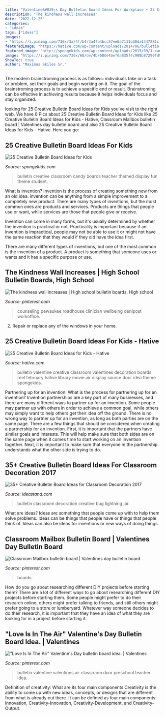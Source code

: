 ```yaml
---
title: "Valentine&#039;s Day Bulletin Board Ideas For Workplace ~ 25 Creative Bulletin Board Ideas For Kids"
description: "The kindness wall increases"
date: "2022-12-25"
categories:
- "ideas"
tags: ["ideas"]
images:
- "https://i.pinimg.com/736x/3a/4f/b4/3a4fb4bcc57ee6a7111b30da1347281c.jpg"
featuredImage: "https://hative.com/wp-content/uploads/2014/06/bulletin-board-ideas/24-valentine-bulletin-board.jpg"
featured_image: "http://spongekids.com/wp-content/uploads/2015/09/1-candy-themed-bulletin-board.jpg"
image: "https://i.pinimg.com/736x/68/de/4b/68de4bef6a835f4c908b87290fd96e66.jpg"
ShowToc: true
author: "Maximus Skiles Sr."
---
```



The modern brainstroming process is as follows: individuals take on a task or problem, set their goals and begin working on it. The goal of the brainstroming process is to achieve a specific end or result. Brainstroming can be effective in achieving results because it helps individuals focus and stay organized.

	

		
looking for 25 Creative Bulletin Board Ideas for Kids you've visit to the right web. We have 6 Pics about 25 Creative Bulletin Board Ideas for Kids like 25 Creative Bulletin Board Ideas for Kids - Hative, Classroom Mailbox bulletin board | Valentines day bulletin board and also 25 Creative Bulletin Board Ideas for Kids - Hative. Here you go:
		
    
## 25 Creative Bulletin Board Ideas For Kids

<img loading=lazy src="http://spongekids.com/wp-content/uploads/2015/09/1-candy-themed-bulletin-board.jpg" onerror="this.onerror=null;this.src='https://tse4.mm.bing.net/th?id=OIP.LTxokux8TIDi1t3sR5_HtwHaMT&amp;pid=15.1';" alt="25 Creative Bulletin Board Ideas for Kids">

_Source: spongekids.com_

>bulletin creative classroom candy boards teacher themed display fun theme student. 

	

What is invention?
Invention is the process of creating something new from an old idea. Invention can be anything from a simple improvement to a completely new product. 
There are many types of inventions, but the most common ones are products and services. Products are things that people use or want, while services are those that people give or receive. 

Invention can come in many forms, but it's usually determined by whether the invention is practical or not. Practicality is important because if an invention is impractical, people may not be able to use it or might not have the same reaction that they would if they did have the idea first. 

There are many different types of inventions, but one of the most common is the invention of a product. A product is something that someone uses or wants and it has a specific purpose or use.

    
## The Kindness Wall Increases | High School Bulletin Boards, High School

<img loading=lazy src="https://i.pinimg.com/736x/56/5d/0c/565d0c010a75b0e6ccdcbcff1d2f71e5.jpg" onerror="this.onerror=null;this.src='https://tse4.mm.bing.net/th?id=OIP.WTMkmGPi8Q2nGtiMRcdZSAHaJ4&amp;pid=15.1';" alt="The kindness wall increases | High school bulletin boards, High school">

_Source: pinterest.com_

>counseling pewaukee roadhouse clinician wellbeing denipost workoffice. 

	

2. Repair or replace any of the windows in your home.

    
## 25 Creative Bulletin Board Ideas For Kids - Hative

<img loading=lazy src="https://hative.com/wp-content/uploads/2014/06/bulletin-board-ideas/24-valentine-bulletin-board.jpg" onerror="this.onerror=null;this.src='https://tse4.mm.bing.net/th?id=OIP.TwYNcE3e_PDea9T5K4gRGgHaFj&amp;pid=15.1';" alt="25 Creative Bulletin Board Ideas for Kids - Hative">

_Source: hative.com_

>bulletin valentine creative classroom valentines decoration boards reel february hative library movie air display source door idea theme spongekids. 

	

Partnering up for an invention: What is the process for partnering up for an invention?
Invention partnerships are a key part of many businesses, and there are many different ways to partner up for an invention. Some people may partner up with others in order to achieve a common goal, while others may simply want to help others get their idea off the ground. There is no wrong way to partner up for an invention, as long as both parties are on the same page.
There are a few things that should be considered when creating a partnership for an invention. First, it is important that the partners have similar goals and interests. This will help make sure that both sides are on the same page when it comes time to start working on an invention together. Next, it is important to make sure that everyone in the partnership understands what the other side is trying to do.

    
## 35+ Creative Bulletin Board Ideas For Classroom Decoration 2017

<img loading=lazy src="http://ideastand.com/wp-content/uploads/2017/07/bulletin-board/10-bulletin-board-ideas-for-classroom.jpg" onerror="this.onerror=null;this.src='https://tse4.mm.bing.net/th?id=OIP.mvzukYWXKAWcHME_s8BcAwHaJ6&amp;pid=15.1';" alt="35+ Creative Bulletin Board Ideas for Classroom Decoration 2017">

_Source: ideastand.com_

>bulletin classroom decoration creative bug lightning jar. 

	

What are ideas?
Ideas are something that people come up with to help them solve problems. Ideas can be things that people have or things that people think of. Ideas can also be ideas for inventions or new ways of doing things.

    
## Classroom Mailbox Bulletin Board | Valentines Day Bulletin Board

<img loading=lazy src="https://i.pinimg.com/736x/3a/4f/b4/3a4fb4bcc57ee6a7111b30da1347281c.jpg" onerror="this.onerror=null;this.src='https://tse1.mm.bing.net/th?id=OIP.pDCMA7HAYWvu7HRgy8GFhwHaJ3&amp;pid=15.1';" alt="Classroom Mailbox bulletin board | Valentines day bulletin board">

_Source: pinterest.com_

>boards. 

	

How do you go about researching different DIY projects before starting them?
There are a lot of different ways to go about researching different DIY projects before starting them. Some people might prefer to do their research online, others might prefer talking to friends, and still others might prefer going to a store or lumberyard. Whatever way someone decides to do their research, it is important that they have an idea of what they are looking for in a project before starting it.

    
## &quot;Love Is In The Air&quot; Valentine&#039;s Day Bulletin Board Idea. | Valentines

<img loading=lazy src="https://i.pinimg.com/736x/68/de/4b/68de4bef6a835f4c908b87290fd96e66.jpg" onerror="this.onerror=null;this.src='https://tse2.mm.bing.net/th?id=OIP.IoSEfI8FLHNsOeEzMVZepAHaFO&amp;pid=15.1';" alt="&quot;Love Is In The Air&quot; Valentine&#039;s Day bulletin board idea. | Valentines">

_Source: pinterest.com_

>bulletin valentine valentines air classroom door preschool teacher idea. 

	

Definition of creativity: What are its four main components
Creativity is the ability to come up with new ideas, concepts, or designs that are different from what is already out there. It can be defined as four main components: Innovation, Creativity-Innovation, Creativity-Development, and Creativity-Output.

